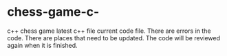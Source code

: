 # chess-game-c-
c++ chess game 
latest c++ file current code file. There are errors in the code. There are places that need to be updated. The code will be reviewed again when it is finished.
